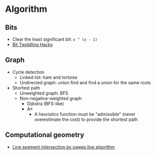 # Algorithm

## Bits

- Clear the least significant bit: `x ^ (x - 1)`
- [Bit Twiddling Hacks](http://graphics.stanford.edu/~seander/bithacks.html)

## Graph

- Cycle detection
  - Linked list: hare and tortoise
  - Undirected graph: union find and find a union for the same roots
- Shortest path
  - Unweighted graph: BFS
  - Non-negative-weighted graph
    - Dijkstra (BFS-like)
    - A\*
      - A heuristics function must be "admissible" (never overestimate the cost) to provide the shortest path

## Computational geometry

- [Line segment intersection by sweep line algorithm](http://page.mi.fu-berlin.de/panos/cg13/l03.pdf)
